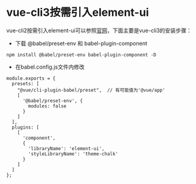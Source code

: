 # vue-cli3按需引入element-ui

vue-cli2按需引入element-ui可以参照[官网](https://element.eleme.cn/2.0/#/zh-CN/component/quickstart)，下面主要是vue-cli3的安装步骤：

- 下载 @babel/preset-env 和 babel-plugin-component
```
npm install @babel/preset-env babel-plugin-component -D
```
- 在babel.config.js文件内修改
```
module.exports = {
  presets: [
    "@vue/cli-plugin-babel/preset",  // 有可能值为'@vue/app'
    [
      '@babel/preset-env', {
        modules: false
      }
    ]
  ],
  plugins: [
    [
      'component',
      {
        'libraryName': 'element-ui',
        'styleLibraryName': 'theme-chalk'
      }
    ]
  ]
};
```

